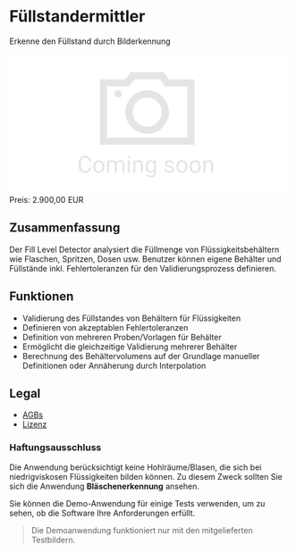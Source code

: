 # Füllstandermittler

Erkenne den Füllstand durch Bilderkennung

<div class="splash">
    <img alt="Splash" src="/tpl/img/placeholder_splash.png">
    <div class="price">Preis: 2.900,00 EUR</div>
    <div class="purchase">
        <!--<a class="button" href="#">Demo</a>
        <a class="button" href="#">Buy</a>-->
    </div>
</div>

## Zusammenfassung

Der Fill Level Detector analysiert die Füllmenge von Flüssigkeitsbehältern wie Flaschen, Spritzen, Dosen usw. Benutzer können eigene Behälter und Füllstände inkl. Fehlertoleranzen für den Validierungsprozess definieren.

## Funktionen

* Validierung des Füllstandes von Behältern für Flüssigkeiten
* Definieren von akzeptablen Fehlertoleranzen
* Definition von mehreren Proben/Vorlagen für Behälter
* Ermöglicht die gleichzeitige Validierung mehrerer Behälter
* Berechnung des Behältervolumens auf der Grundlage manueller Definitionen oder Annäherung durch Interpolation

## Legal

* [AGBs](/de/terms)
* [Lizenz](https://github.com/Karaka-Management/FillLevelDetectorApp/blob/master/LICENSE.txt)

### Haftungsausschluss

Die Anwendung berücksichtigt keine Hohlräume/Blasen, die sich bei niedrigviskosen Flüssigkeiten bilden können. Zu diesem Zweck sollten Sie sich die Anwendung **Bläschenerkennung** ansehen.

Sie können die Demo-Anwendung für einige Tests verwenden, um zu sehen, ob die Software Ihre Anforderungen erfüllt.

> Die Demoanwendung funktioniert nur mit den mitgelieferten Testbildern.